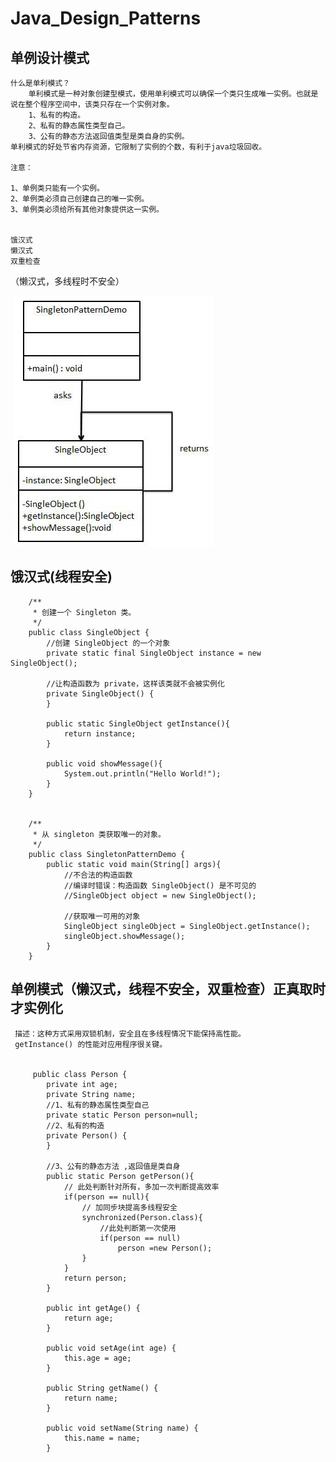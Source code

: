 # Java_Design_Patterns
单例设计模式
------------
    什么是单利模式？
    	单利模式是一种对象创建型模式，使用单利模式可以确保一个类只生成唯一实例。也就是说在整个程序空间中，该类只存在一个实例对象。
    	1、私有的构造。
    	2、私有的静态属性类型自己。
    	3、公有的静态方法返回值类型是类自身的实例。
    单利模式的好处节省内存资源，它限制了实例的个数，有利于java垃圾回收。
    
    注意：
    
    1、单例类只能有一个实例。
    2、单例类必须自己创建自己的唯一实例。
    3、单例类必须给所有其他对象提供这一实例。
    
    
    饿汉式
    懒汉式
    双重检查
   （懒汉式，多线程时不安全）
   
  ![单例模式](https://github.com/lwx57280/Java_Design_Patterns/blob/master/SingletonPattern/img-folder/singleton_pattern_uml_diagram.jpg)
      
   

饿汉式(线程安全)
------
        /**
         * 创建一个 Singleton 类。
         */
        public class SingleObject {
            //创建 SingleObject 的一个对象
            private static final SingleObject instance = new SingleObject();
        
            //让构造函数为 private，这样该类就不会被实例化
            private SingleObject() {
            }
        
            public static SingleObject getInstance(){
                return instance;
            }
        
            public void showMessage(){
                System.out.println("Hello World!");
            }
        }
        
        
        /**
         * 从 singleton 类获取唯一的对象。
         */
        public class SingletonPatternDemo {
            public static void main(String[] args){
                //不合法的构造函数
                //编译时错误：构造函数 SingleObject() 是不可见的
                //SingleObject object = new SingleObject();
        
                //获取唯一可用的对象
                SingleObject singleObject = SingleObject.getInstance();
                singleObject.showMessage();
            }
        }
        
 单例模式（懒汉式，线程不安全，双重检查）正真取时才实例化
 ------------------
     描述：这种方式采用双锁机制，安全且在多线程情况下能保持高性能。
     getInstance() 的性能对应用程序很关键。
     
     
         public class Person {
            private int age;
            private String name;
            //1、私有的静态属性类型自己
            private static Person person=null;
            //2、私有的构造
            private Person() {
            }
            
            //3、公有的静态方法 ,返回值是类自身
            public static Person getPerson(){
                // 此处判断针对所有，多加一次判断提高效率
                if(person == null){
                    // 加同步块提高多线程安全
                    synchronized(Person.class){
                        //此处判断第一次使用
                        if(person == null)
                            person =new Person();
                    }
                }
                return person;
            }
         
            public int getAge() {
                return age;
            }
         
            public void setAge(int age) {
                this.age = age;
            }
         
            public String getName() {
                return name;
            }
         
            public void setName(String name) {
                this.name = name;
            }

